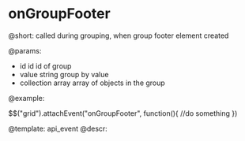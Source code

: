 onGroupFooter
=============


@short: called during grouping, when group footer element created
	

@params:
- id		id		id of group
- value		string	group by value
- collection	array	array of objects in the group

@example:

$$("grid").attachEvent("onGroupFooter", function(){
    //do something
})

@template:	api_event
@descr:


